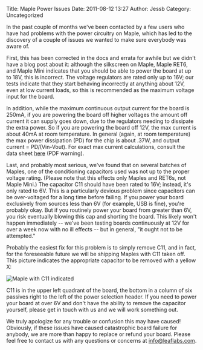 Title: Maple Power Issues
Date: 2011-08-12 13:27
Author: Jessb
Category: Uncategorized

In the past couple of months we've been contacted by a few users who
have had problems with the power circuitry on Maple, which has led to
the discovery of a couple of issues we wanted to make sure everybody was
aware of.

First, this has been corrected in the docs and errata for awhile but we
didn't have a blog post about it: although the silkscreen on Maple,
Maple RET6, and Maple Mini indicates that you should be able to power
the board at up to 18V, this is incorrect. The voltage regulators are
rated only up to 16V; our tests indicate that they start behaving
incorrectly at anything about 12V, even at low current loads, so this is
recommended as the maximum voltage input for the board.

In addition, while the maximum continuous output current for the board
is 250mA, if you are powering the board off higher voltages the amount
off current it can supply goes down, due to the regulators needing to
dissipate the extra power. So if you are powering the board off 12V, the
max current is about 40mA at room temperature. In general (again, at
room temperature) the max power dissipation (PD) for the chip is about
.37W, and output current = PD/(Vin-Vout). For exact max current
calculations, consult the data sheet [here][] (PDF warning).

Last, and probably most serious, we've found that on several batches of
Maples, one of the conditioning capacitors used was not up to the proper
voltage rating. (Please note that this effects only Maples and RET6s,
not Maple Mini.) The capacitor C11 should have been rated to 16V;
instead, it's only rated to 6V. This is a particularly devious problem
since capacitors can be over-voltaged for a long time before failing. If
you power your board exclusively from sources less than 6V (for example,
USB is fine), you're probably okay. But if you routinely power your
board from greater than 6V, you risk eventually blowing this cap and
shorting the board. This likely won't happen immediately -- we've been
testing boards continuously at 12V for over a week now with no ill
effects -- but in general, "it ought not to be attempted."

Probably the easiest fix for this problem is to simply remove C11, and
in fact, for the foreseeable future we will be shipping Maples with C11
taken off. This picture indicates the appropriate capacitor to be
removed with a yellow X:

![Maple with C11 indicated][]

C11 is in the upper left quadrant of the board, the bottom in a column
of six passives right to the left of the power selection header. If you
need to power your board at over 6V and don't have the ability to remove
the capacitor yourself, please get in touch with us and we will work
something out.

We truly apologize for any trouble or confusion this may have caused!
Obviously, if these issues have caused catastrophic board failure for
anybody, we are more than happy to replace or refund your board. Please
feel free to contact us with any questions or concerns at
info@leaflabs.com.

  [here]: http://ww1.microchip.com/downloads/en/DeviceDoc/22049a.pdf
  [Maple with C11 indicated]: http://leaflabs.com/wp-content/uploads/2011/08/maple-c112-295x300.png "maple-c11"
